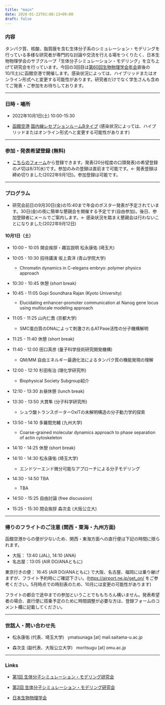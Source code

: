 ```yaml
---
title: "main"
date: 2020-01-22T01:08:13+09:00
draft: false
---
```


### 内容

タンパク質、核酸、脂質膜を含む生体分子系のシミュレーション・モデリングを行っている多様な研究者が専門的な討論や交流を行える場をつくりたく、日本生物物理学会のサブグループ「生体分子シミュレーション・モデリング」を立ち上げて研究会を行っています。今回の3回目は[第60回生物物理学会年会](https://www2.aeplan.co.jp/bsj2022/)直後の10/1(土)に函館空港で開催します。感染状況によっては、ハイブリッドまたはオンライン形式へと変更する可能性があります。研究者だけでなく学生さんも含めてご発表・ご参加をお待ちしております。

---

### 日時・場所

- 2022年10月1日(土) 10:00-15:30

- [函館空港](https://airport.ne.jp) [国内線レセプションルームBタイプ](https://airport.ne.jp/facility/reception_room/) 
  (感染状況によっては、ハイブリッドまたはオンライン形式へと変更する可能性があります)

---

### 参加・発表希望登録 (無料)

- [こちらのフォーム](https://forms.gle/yVep5Z7qb3v7wwWy5)から登録できます。発表(20分程度の口頭発表)の希望登録の〆切は8/31(水)です。参加のみの登録は直前まで可能です。<- 発表登録は締め切りました(2022年9月1日)。参加登録は可能です。

---

### プログラム

- 研究会前日の9月30日(金)の15:40まで年会のポスター発表が予定されています。30日(金)の夜に簡単な懇親会を開催する予定です(自由参加)。後日、参加登録者にメールでご案内します。<- 感染状況を踏まえ懇親会は行わないことになりました(2022年9月12日)

#### 10月1日（土）

- 10:00 – 10:05 開会挨拶・趣旨説明 松永康佑 (埼玉大)

- 10:05 - 10:30 招待講演 坂上貴洋 (青山学院大学) 
    - Chromatin dynamics in C-elegans embryo: polymer physics approach
 
- 10:30 - 10:45 休憩 (short break) 
 
- 10:45 - 11:05 Gopi Soundhara Rajan (Kyoto University) 
    - Elucidating enhancer-promoter communication at Nanog gene locus using multiscale modeling approach
 
- 11:05 - 11:25 山内仁喬 (京都大学) 
    - SMC蛋白質のDNAによって刺激されるATPase活性の分子機構解明

 
- 11:25 - 11:40 休憩 (short break) 
 
- 11:40 - 12:00 田口真彦 (量子科学技術研究開発機構) 
    - QM/MM 自由エネルギー最適化法によるタンパク質の機能発現の理解
 
- 12:00 - 12:10 杉田有治 (理化学研究所) 
    - Biophysical Society Subgroup紹介
 
- 12:10 - 13:30 お昼休憩 (lunch break) 
 
- 13:30 - 13:50 大貫隼 (分子科学研究所) 
    - シュウ酸トランスポーターOxlTの未解明構造の分子動力学的探索
 
- 13:50 - 14:10 多羅間充輔 (九州大学) 
    - Coarse-grained molecular dynamics approach to phase separation of actin cytoskeleton
 
- 14:10 - 14:25 休憩 (short break) 
 
- 14:10 - 14:30 松永康佑 (埼玉大学) 
    - エンドツーエンド微分可能なアプローチによる分子モデリング
 
- 14:30 - 14:50 TBA
    - TBA
 
- 14:50 - 15:25 自由討論 (free discussion) 

- 15:25 - 15:30 閉会挨拶 森次圭 (大阪公立大)

---

### 帰りのフライトのご注意 (関西・東海・九州方面)

函館空港からの便が少ないため、関西・東海方面への直行便は下記の時間に限られます。

- 大阪： 13:40 (JAL), 14:10 (ANA)
- 名古屋：13:05 (AIR DO/ANAともに)

東京行きの便： 16:45 (AIR DO/ANAともに) で大阪、名古屋、福岡には乗り継げまずが、フライト予約時にご確認下さい。(https://airport.ne.jp/get_on/  をご参考ください。5月時点での時刻表のため、10月には変更の可能性があります)

フライトの都合で途中までの参加ということでももちろん構いません。発表希望者の場合、直行便に搭乗予定のために時間調整が必要な方は、登録フォームのコメント欄に記載してください。

---

### 世話人・問い合わせ先

- 松永康佑 (代表、埼玉大学) &nbsp; ymatsunaga [at] mail.saitama-u.ac.jp

- 森次圭 (副代表、大阪公立大学) &nbsp; moritsugu [at] omu.ac.jp

---

### Links

- [第1回 生体分子シミュレーション・モデリング研究会](https://bsm01.github.io)

- [第2回 生体分子シミュレーション・モデリング研究会](https://bsm02.github.io)

- [日本生物物理学会](https://www.biophys.jp)

